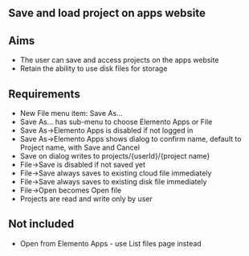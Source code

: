 Save and load project on apps website
-------------------------------------

Aims
----
- The user can save and access projects on the apps website
- Retain the ability to use disk files for storage


Requirements
------------
- New File menu item: Save As...
- Save As... has sub-menu to choose Elemento Apps or File
- Save As->Elemento Apps is disabled if not logged in 
- Save As->Elemento Apps shows dialog to confirm name, default to Project name, with Save and Cancel
- Save on dialog writes to projects/{userId}/{project name}
- File->Save is disabled if not saved yet
- File->Save always saves to existing cloud file immediately
- File->Save always saves to existing disk file immediately
- File->Open becomes Open file
- Projects are read and write only by user

Not included
------------

- Open from Elemento Apps - use List files page instead
